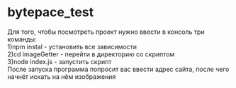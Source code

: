# bytepace_test
Для того, чтобы посмотреть проект нужно ввести в консоль три команды:  
    1)npm instal - установить все зависимости  
    2)cd imageGetter - перейти в директорию со скриптом  
    3)node index.js - запустить скрипт  
После запуска программа попросит вас ввести адрес сайта, после чего начнёт искать на нём изображения
